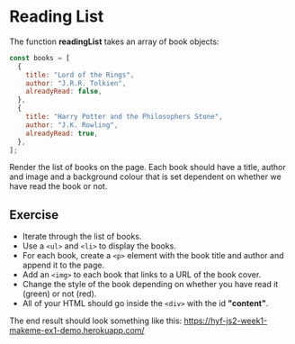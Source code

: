 # Reading List

The function **readingList** takes an array of book objects:

```js
const books = [
  {
    title: "Lord of the Rings",
    author: "J.R.R. Tolkien",
    alreadyRead: false,
  },
  {
    title: "Harry Potter and the Philosophers Stone",
    author: "J.K. Rowling",
    alreadyRead: true,
  },
];
```

Render the list of books on the page. Each book should have a title, author and image and a background colour that is set dependent on whether we have read the book or not.

## Exercise

- Iterate through the list of books.
- Use a `<ul>` and `<li>` to display the books.
- For each book, create a `<p>` element with the book title and author and append it to the page.
- Add an `<img>` to each book that links to a URL of the book cover.
- Change the style of the book depending on whether you have read it (green) or not (red).
- All of your HTML should go inside the `<div>` with the id **"content"**.

The end result should look something like this: https://hyf-js2-week1-makeme-ex1-demo.herokuapp.com/
